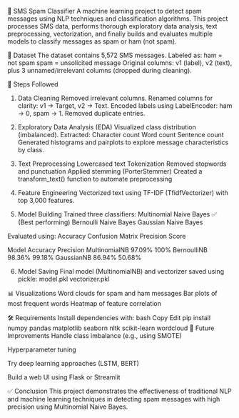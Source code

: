 📩 SMS Spam Classifier
A machine learning project to detect spam messages using NLP techniques and classification algorithms. This project processes SMS data, performs thorough exploratory data analysis, text preprocessing, vectorization, and finally builds and evaluates multiple models to classify messages as spam or ham (not spam).

📂 Dataset
The dataset contains 5,572 SMS messages.
Labeled as:
ham = not spam
spam = unsolicited message
Original columns: v1 (label), v2 (text), plus 3 unnamed/irrelevant columns (dropped during cleaning).

🧹 Steps Followed
1. Data Cleaning
Removed irrelevant columns.
Renamed columns for clarity: v1 → Target, v2 → Text.
Encoded labels using LabelEncoder: ham → 0, spam → 1.
Removed duplicate entries.

2. Exploratory Data Analysis (EDA)
Visualized class distribution (imbalanced).
Extracted:
Character count
Word count
Sentence count
Generated histograms and pairplots to explore message characteristics by class.

3. Text Preprocessing
Lowercased text
Tokenization
Removed stopwords and punctuation
Applied stemming (PorterStemmer)
Created a transform_text() function to automate preprocessing

4. Feature Engineering
Vectorized text using TF-IDF (TfidfVectorizer) with top 3,000 features.

5. Model Building
Trained three classifiers:
Multinomial Naive Bayes ✅ (Best performing)
Bernoulli Naive Bayes
Gaussian Naive Bayes

Evaluated using:
Accuracy
Confusion Matrix
Precision Score

Model	Accuracy	Precision
MultinomialNB	97.09%	100%
BernoulliNB	98.36%	99.18%
GaussianNB	86.94%	50.68%

6. Model Saving
Final model (MultinomialNB) and vectorizer saved using pickle:
model.pkl
vectorizer.pkl

📊 Visualizations
Word clouds for spam and ham messages
Bar plots of most frequent words
Heatmap of feature correlation

🛠️ Requirements
Install dependencies with:
bash
Copy
Edit
pip install numpy pandas matplotlib seaborn nltk scikit-learn wordcloud
🧠 Future Improvements
Handle class imbalance (e.g., using SMOTE)

Hyperparameter tuning

Try deep learning approaches (LSTM, BERT)

Build a web UI using Flask or Streamlit

✅ Conclusion
This project demonstrates the effectiveness of traditional NLP and machine learning techniques in detecting spam messages with high precision using Multinomial Naive Bayes.

